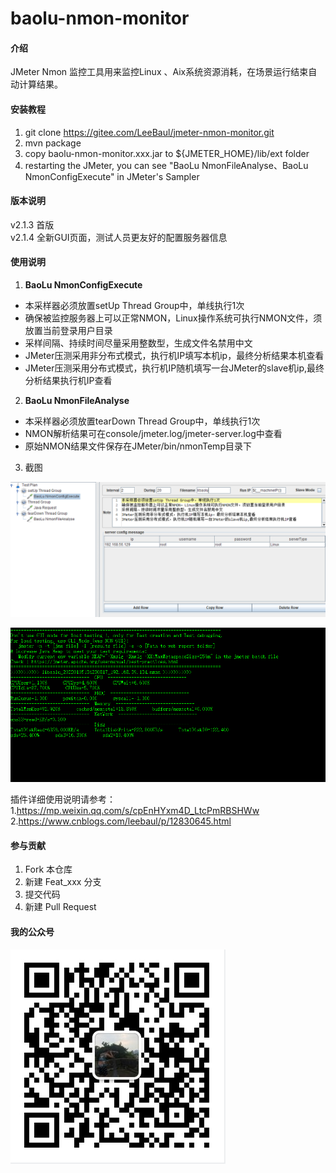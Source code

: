 # baolu-nmon-monitor

#### 介绍
JMeter Nmon 监控工具用来监控Linux 、Aix系统资源消耗，在场景运行结束自动计算结果。

#### 安装教程

1. git clone https://gitee.com/LeeBaul/jmeter-nmon-monitor.git
2. mvn package
3. copy baolu-nmon-monitor.xxx.jar to ${JMETER_HOME}/lib/ext folder
4. restarting the JMeter, you can see "BaoLu NmonFileAnalyse、BaoLu NmonConfigExecute" in JMeter's Sampler

#### 版本说明
v2.1.3 首版<br>
v2.1.4 全新GUI页面，测试人员更友好的配置服务器信息
#### 使用说明

1.   **BaoLu NmonConfigExecute** 

- 本采样器必须放置setUp Thread Group中，单线执行1次
- 确保被监控服务器上可以正常NMON，Linux操作系统可执行NMON文件，须放置当前登录用户目录
- 采样间隔、持续时间尽量采用整数型，生成文件名禁用中文
- JMeter压测采用非分布式模式，执行机IP填写本机ip，最终分析结果本机查看
- JMeter压测采用分布式模式，执行机IP随机填写一台JMeter的slave机ip,最终分析结果执行机IP查看

2.   **BaoLu NmonFileAnalyse** 

- 本采样器必须放置tearDown Thread Group中，单线执行1次
- NMON解析结果可在console/jmeter.log/jmeter-server.log中查看
- 原始NMON结果文件保存在JMeter/bin/nmonTemp目录下

3. 截图
   
![输入图片说明](src/main/resources/banner/image04.png)

![输入图片说明](src/main/resources/banner/image02.png)

插件详细使用说明请参考：<br/>
1.https://mp.weixin.qq.com/s/cpEnHYxm4D_LtcPmRBSHWw </br>
2.https://www.cnblogs.com/leebaul/p/12830645.html

#### 参与贡献

1.  Fork 本仓库
2.  新建 Feat_xxx 分支
3.  提交代码
4.  新建 Pull Request


#### 我的公众号

![输入图片说明](src/main/resources/banner/image03.png)
